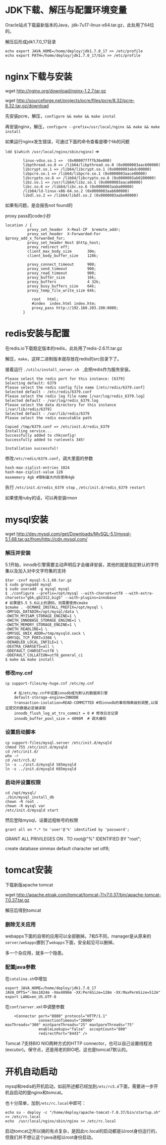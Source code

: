 # JDK下载、解压与配置环境变量

Oracle站点下载最新版本的Java，jdk-7u17-linux-x64.tar.gz，此处用了64位的。

解压后形成jdk1.7.0_17目录

```
echo export JAVA_HOME=/home/deploy/jdk1.7.0_17 >> /etc/profile
echo export PATH=/home/deploy/jdk1.7.0_17/bin >> /etc/profile
```

# nginx下载与安装

wget http://nginx.org/download/nginx-1.2.7.tar.gz

wget http://sourceforge.net/projects/pcre/files/pcre/8.32/pcre-8.32.tar.gz/download

先安装pcre，解压，`configure && make && make instal`

再安装nginx，解压，`configure --prefix=/usr/local/nginx && make && make install`

如果运行nginx发生错误，可通过下面的命令查看是哪个lib的问题

`ldd $(which /usr/local/nginx/sbin/nginx)` =>


```
        linux-vdso.so.1 =>  (0x00007ffffb36e000)
        libpthread.so.0 => /lib64/libpthread.so.0 (0x0000003aac600000)
        libcrypt.so.1 => /lib64/libcrypt.so.1 (0x0000003abdc00000)
        libpcre.so.1 => /lib64/libpcre.so.1 (0x0000003aace00000)
        libcrypto.so.6 => /lib64/libcrypto.so.6 (0x0000003ab0200000)
        libz.so.1 => /usr/lib64/libz.so.1 (0x0000003aaca00000)
        libc.so.6 => /lib64/libc.so.6 (0x0000003aaba00000)
        /lib64/ld-linux-x86-64.so.2 (0x0000003aab600000)
        libdl.so.2 => /lib64/libdl.so.2 (0x0000003aabe00000)
```
如果有问题，是会报告not found的

proxy pass的code小抄

```shell
location / {
          proxy_set_header  X-Real-IP  $remote_addr;
          proxy_set_header  X-Forwarded-For $proxy_add_x_forwarded_for;
          proxy_set_header Host $http_host;
          proxy_redirect off;
          client_max_body_size       30m;
          client_body_buffer_size    128k;

          proxy_connect_timeout      900;
          proxy_send_timeout         900;
          proxy_read_timeout         900;
          proxy_buffer_size          16k;
          proxy_buffers              4 32k;
          proxy_busy_buffers_size    64k;
          proxy_temp_file_write_size 64k;

            root   html;
            #index  index.html index.htm;
            proxy_pass http://192.168.203.198:8080;
        }
```

# redis安装与配置

在redis.io下载稳定版本的redis，此处用了redis-2.6.11.tar.gz

解压，`make`，这样二进制版本就存放在redis的src目录下了。

接着运行 `./utils/install_server.sh ` ,会把redis作为服务安装。

```
Please select the redis port for this instance: [6379] 
Selecting default: 6379
Please select the redis config file name [/etc/redis/6379.conf] 
Selected default - /etc/redis/6379.conf
Please select the redis log file name [/var/log/redis_6379.log] 
Selected default - /var/log/redis_6379.log
Please select the data directory for this instance [/var/lib/redis/6379] 
Selected default - /var/lib/redis/6379
Please select the redis executable path 

Copied /tmp/6379.conf => /etc/init.d/redis_6379
Installing service...
Successfully added to chkconfig!
Successfully added to runlevels 345!

Installation successful!
```

修改`/etc/redis/6379.conf`，调大里面的参数

```
hash-max-ziplist-entries 1024
hash-max-ziplist-value 128
maxmemory 4gb #限制最大内存使用4gb

```

执行 `/etc/init.d/redis_6379 stop` , `/etc/init.d/redis_6379 restart`


如果使用ruby的话，可以再安装rmon

# mysql安装

wget http://dev.mysql.com/get/Downloads/MySQL-5.1/mysql-5.1.68.tar.gz/from/http://cdn.mysql.com/

### 解压并安装

5.1开始，innodb引擎需要主动声明后才会编译安装，其他的就是指定默认的字符集以及加入对中文字符集的支持

```
$tar -zxvf mysql-5.1.68.tar.gz
$ sudo groupadd mysql
$ sudo useradd -g mysql mysql
$ ./configure --prefix=/opt/mysql --with-charset=utf8 --with-extra-charsets="gbk,gb2312,big5" --with-plugins=innobase
# 如果是5.5 5.6以上的源码，则需要使用cmake
$cmake . -DCMAKE_INSTALL_PREFIX=/opt/mysql \
-DMYSQL_DATADIR=/opt/mysql/data \
-DWITH_MYISAM_STORAGE_ENGINE=1 \
-DWITH_INNOBASE_STORAGE_ENGINE=1 \
-DWITH_MEMORY_STORAGE_ENGINE=1 \
-DWITH_READLINE=1 \
-DMYSQL_UNIX_ADDR=/tmp/mysqld.sock \
-DMYSQL_TCP_PORT=3306 \
-DENABLED_LOCAL_INFILE=1 \
-DEXTRA_CHARSETS=all \
-DDEFAULT_CHARSET=utf8 \
-DDEFAULT_COLLATION=utf8_general_ci
$ make && make install
```

### 修改my.cnf
```
cp support-files/my-huge.cnf /etc/my.cnf

```

```
    # 在/etc/my.cnf中设置innodb成为默认的数据库引擎
    default-storage-engine=INNODB
    transaction-isolation=READ-COMMITTED #将innodb的事务隔离级别调整,以保证提交的数据必定被读取
    innodb_flush_log_at_trx_commit = 0 # 修改日志记录
    innodb_buffer_pool_size = 4096M  # 调大缓存
```

### 设置启动脚本

```
cp support-files/mysql.server /etc/init.d/mysqld
chmod 755 /etc/init.d/mysqld
cd /etc/init.d/
who -r
cd /ect/rc5.d/
ln -s ../init.d/mysqld S85mysqld
ln -s ../init.d/mysqld K85mysqld
```

### 启动并设置权限

```
cd /opt/mysql/
./bin/mysql_install_db
chown -R root .
chown -R mysql var
/etc/init.d/mysqld start
```

然后登陆mysql，设置远程帐号的权限

`grant all on *.* to 'user'@'%' identified by 'password';`

GRANT ALL PRIVILEGES ON *.* TO root@"%" IDENTIFIED BY "root";

create database simmax default character set utf8;

# tomcat安装

下载新版apache tomcat

wget http://apache.etoak.com/tomcat/tomcat-7/v7.0.37/bin/apache-tomcat-7.0.37.tar.gz

解压后得到tomcat

### 删除无关应用
webapps下面的自带的应用可以全部删掉。7和5不同，manager是从原来的`server/webapps`挪到了`webapps`下面，安全起见可以删掉。

多一个杂应用，就多一个隐患。

### 配置java参数

在`catalina.sh`中增加

```
export JAVA_HOME=/home/deploy/jdk1.7.0_17
JAVA_OPTS="-Xms1024m -Xmx4096m -XX:PermSize=128m -XX:MaxPermSize=512m"
export LANG=en_US.UTF-8
```

在`conf/server.xml`中调整参数

```
    <Connector port="8080" protocol="HTTP/1.1"
               connectionTimeout="20000"
maxThreads="300" minSpareThreads="25" maxSpareThreads="75"
               enableLookups="false"  acceptCount="800"
               redirectPort="8443" />
```
Tomcat 7支持BIO NIO两种方式的HTTP connector，也可以自己设置线程池(excutor)。保守点，还是用老的BIO吧，这也是tomcat7默认的。

# 开机自动启动

mysql和redis的开机启动，如前所述都已经加到`/etc/rc5.d`下面，需要进一步开机自启动的是nginx和tomcat。

也十分简单，加到`/etc/rc.local`中即可：

```
echo su - deploy -c "/home/deploy/apache-tomcat-7.0.37/bin/startup.sh" >> /etc/rc.local  
echo  /usr/local/nginx/sbin/nginx >> /etc/rc.local  
``` 

启动tomcat之所以搞的有点复杂，是因此rc.local的启动都是以root身份运行的，但我们并不想让这个java进程以root身份启动。
